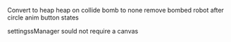 

Convert to heap
heap on collide
bomb to none
remove bombed robot after circle anim
button states

settingssManager sould not require a canvas
